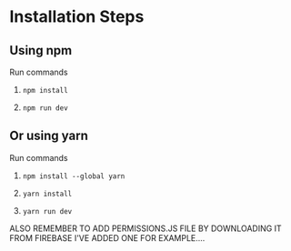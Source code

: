 # Installation Steps



## Using npm

Run commands

1) ```npm install```


2) ```npm run dev```


## Or using yarn

Run commands 

1) ```npm install --global yarn```

2) ```yarn install```

3) ```yarn run dev```

ALSO REMEMBER TO ADD PERMISSIONS.JS FILE BY DOWNLOADING IT FROM FIREBASE
I'VE ADDED ONE FOR EXAMPLE....
